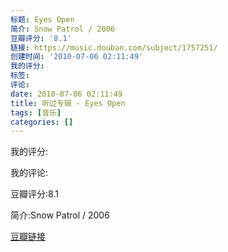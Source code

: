 ```yaml
---
标题: Eyes Open
简介: Snow Patrol / 2006
豆瓣评分: '8.1'
链接: https://music.douban.com/subject/1757251/
创建时间: '2010-07-06 02:11:49'
我的评分:
标签:
评论:
date: 2010-07-06 02:11:49
title: 听过专辑 - Eyes Open
tags: [音乐]
categories: []
---
```


我的评分:

我的评论:

豆瓣评分:8.1

简介:Snow Patrol / 2006

[豆瓣链接](https://music.douban.com/subject/1757251/)

